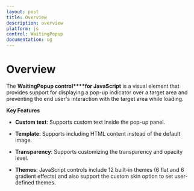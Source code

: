 ```yaml
---
layout: post
title: Overview
description: overview
platform: js
control: WaitingPopup
documentation: ug
---
```


# Overview

The **WaitingPopup control****for JavaScript** is a visual element that provides support for displaying a pop-up indicator over a target area and preventing the end user's interaction with the target area while loading. 

**Key Features**

* **Custom text**: Supports custom text inside the pop-up panel.

* **Template**: Supports including HTML content instead of the default image.

* **Transparency**: Supports customizing the transparency and opacity level.

* **Themes**: JavaScript controls include 12 built-in themes (6 flat and 6 gradient effects) and also support the custom skin option to set user-defined themes.



